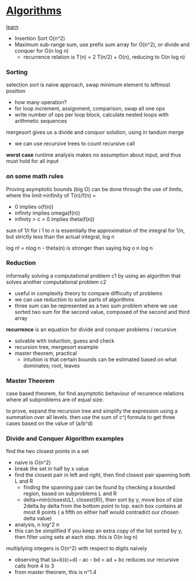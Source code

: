 # [Algorithms](https://www.student.cs.uwaterloo.ca/~cs341/)
[learn](https://learn.uwaterloo.ca/d2l/le/content/362174/Home?itemIdentifier=TOC)
- Insertion Sort O(n^2)
- Maximum sub-range sum, use prefix sum array for O(n^2), or divide and conquer for O(n log n)
  - recurrence relation is T(n) = 2 T(n/2) + O(n), reducing to O(n log n)

### Sorting
selection sort is naive approach, swap minimum element to leftmost position
- how many operation?
- for loop increment, assignment, comparison, swap all one ops
- write number of ops per loop block, calculate nested loops with arithmetic sequences

mergesort gives us a divide and conquor solution, using in tandum merge
- we can use recursive trees to count recursive call

**worst case** runtime analysis makes no assumption about input, and thus must hold for all input

### on some math rules
Proving asymptotic bounds (big O) can be done through the use of limits, where the limit->infinity of T(n)/f(n) = 
- 0 implies o(f(n))
- infinity implies omega(f(n))
- infinity > c > 0 implies theta(f(n))

sum of 1/i for i 1 to n is essentially the approximation of the integral for 1/n, but strictly less than the actual integral, log n

log n! = nlog n - theta(n) is stronger than saying big o n log n

### Reduction
informally solving a computational problem c1 by using an algorithm that solves another computational problem c2
- useful in complexity theory to compare difficulty of problems
- we can use reduction to solve parts of algorithms
- three sum can be represented as a two sum problem where we use sorted two sum for the second value, composed of the second and third array

**recurrence** is an equation for divide and conquer problems / recursive
- solvable with induction, guess and check
- recursion tree, mergesort example
- master theorem, practical
  - intuition is that certain bounds can be estimated based on what dominates; root, leaves
  
### Master Theorem
case based theorem, for find asymptotic behaviour of recurence relations where all subproblems are of equal size.

to prove, expand the recursion tree and simplify the expression using a summation over all levels. then use the sum of c^j formula to get three cases based on the value of (a/b^d)

### Divide and Conquer Algorithm examples
find the two closest points in a set
- naive is O(n^2)
- break the set in half by x value
- find the closest pair in left and right, then find closest pair spanning both L and R
  - finding the spanning pair can be found by checking a bounded region, based on subproblems L and R
  - delta=min(closest(L), closest(R)), then sort by y, move box of size 2delta by delta from the bottom point to top. each box contains at most 8 points ( a fifth on either half would contradict our chosen delta value)
- analysis, n log^2 n
- this can be simplified if you keep an extra copy of the list sorted by y, then filter using sets at each step. this is O(n log n)

multiplying integers is O(n^2) with respect to digits naively
- observing that (a+b)(c+d) - ac - bd = ad + bc reduces our recursive calls from 4 to 3
- from master theorem, this is n^1.4
